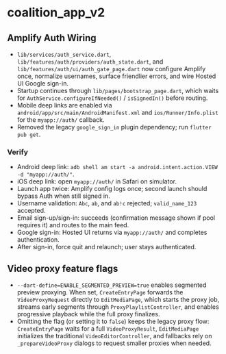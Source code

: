 # coalition_app_v2

## Amplify Auth Wiring

- `lib/services/auth_service.dart`, `lib/features/auth/providers/auth_state.dart`, and `lib/features/auth/ui/auth_gate_page.dart` now configure Amplify once, normalize usernames, surface friendlier errors, and wire Hosted UI Google sign-in.
- Startup continues through `lib/pages/bootstrap_page.dart`, which waits for `AuthService.configureIfNeeded()` / `isSignedIn()` before routing.
- Mobile deep links are enabled via `android/app/src/main/AndroidManifest.xml` and `ios/Runner/Info.plist` for the `myapp://auth/` callback.
- Removed the legacy `google_sign_in` plugin dependency; run `flutter pub get`.

### Verify

- Android deep link: `adb shell am start -a android.intent.action.VIEW -d "myapp://auth/"`.
- iOS deep link: open `myapp://auth/` in Safari on simulator.
- Launch app twice: Amplify config logs once; second launch should bypass Auth when still signed in.
- Username validation: `Abc`, `ab`, and `ab!c` rejected; `valid_name_123` accepted.
- Email sign-up/sign-in: succeeds (confirmation message shown if pool requires it) and routes to the main feed.
- Google sign-in: Hosted UI returns via `myapp://auth/` and completes authentication.
- After sign-in, force quit and relaunch; user stays authenticated.

## Video proxy feature flags

- `--dart-define=ENABLE_SEGMENTED_PREVIEW=true` enables segmented preview proxying. When set, `CreateEntryPage` forwards the `VideoProxyRequest` directly to `EditMediaPage`, which starts the proxy job, streams early segments through `ProxyPlaylistController`, and enables progressive playback while the full proxy finalizes.
- Omitting the flag (or setting it to `false`) keeps the legacy proxy flow: `CreateEntryPage` waits for a full `VideoProxyResult`, `EditMediaPage` initializes the traditional `VideoEditorController`, and fallbacks rely on `_prepareVideoProxy` dialogs to request smaller proxies when needed.
